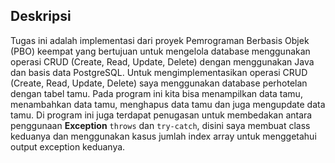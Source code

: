 ## Deskripsi
Tugas ini adalah implementasi dari proyek Pemrograman Berbasis Objek (PBO) keempat yang bertujuan untuk mengelola database menggunakan operasi CRUD (Create, Read, Update, Delete) dengan menggunakan Java dan basis data PostgreSQL.
Untuk mengimplementasikan operasi CRUD (Create, Read, Update, Delete) saya menggunakan database perhotelan dengan tabel tamu. Pada program ini kita bisa menampilkan data tamu, menambahkan data tamu, menghapus data tamu dan juga mengupdate data tamu.
Di program ini juga terdapat penugasan untuk membedakan antara  penggunaan **Exception**  `throws` dan `try-catch`, disini saya membuat class keduanya dan menggunakan kasus jumlah index array untuk menggetahui output exception keduanya.
